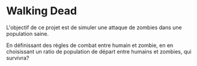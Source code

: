 # Walking Dead

L'objectif de ce projet est de simuler une attaque de zombies dans une population saine.

En définissant des règles de combat entre humain et zombie, en en choisissant un ratio  de population de départ entre humains et zombies, qui survivra?